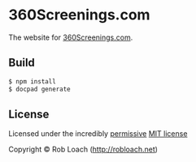 # 360Screenings.com

The website for [360Screenings.com](http://360screenings.com).


## Build

``` bash
$ npm install
$ docpad generate
```


<!-- LICENSE/ -->

## License

Licensed under the incredibly [permissive](http://en.wikipedia.org/wiki/Permissive_free_software_licence) [MIT license](http://creativecommons.org/licenses/MIT/)

Copyright &copy; Rob Loach (http://robloach.net)

<!-- /LICENSE -->
